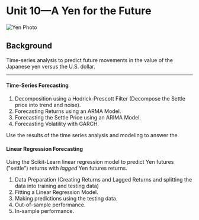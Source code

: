 # Unit 10—A Yen for the Future

![Yen Photo](Images/unit-10-readme-photo.png)

## Background

 Time-series analysis to predict future movements in the value of the Japanese yen versus the U.S. dollar.


- - -



#### Time-Series Forecasting


1. Decomposition using a Hodrick-Prescott Filter (Decompose the Settle price into trend and noise).
2. Forecasting Returns using an ARMA Model.
3. Forecasting the Settle Price using an ARIMA Model.
4. Forecasting Volatility with GARCH.

Use the results of the time series analysis and modeling to answer the 

#### Linear Regression Forecasting

Using the Scikit-Learn linear regression model to predict Yen futures ("settle") returns with *lagged* Yen futures returns.


1. Data Preparation (Creating Returns and Lagged Returns and splitting the data into training and testing data)
2. Fitting a Linear Regression Model.
3. Making predictions using the testing data.
4. Out-of-sample performance.
5. In-sample performance.


